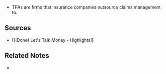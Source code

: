 - TPAs are firms that insurance companies outsource claims management to.

## Sources
- [[(Done) Let's Talk Money - Highlights]]

## Related Notes
- 